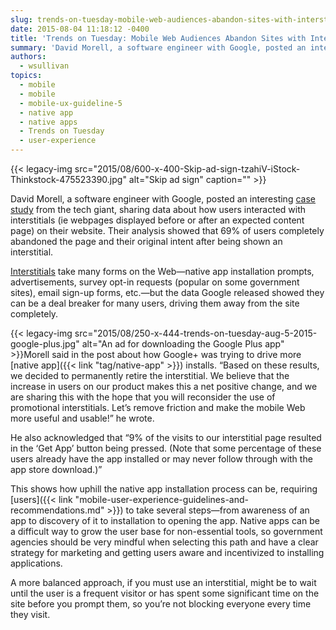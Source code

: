 ```yaml
---
slug: trends-on-tuesday-mobile-web-audiences-abandon-sites-with-interstitial-ads
date: 2015-08-04 11:18:12 -0400
title: 'Trends on Tuesday: Mobile Web Audiences Abandon Sites with Interstitial Ads'
summary: 'David Morell, a software engineer with Google, posted an interesting case study from the tech giant, sharing data about how users interacted with interstitials (ie webpages displayed before or after an expected content page) on their website. Their analysis showed that 69% of users completely abandoned the page and their original intent after being shown an interstitial. Interstitials take many'
authors:
  - wsullivan
topics:
  - mobile
  - mobile
  - mobile-ux-guideline-5
  - native app
  - native apps
  - Trends on Tuesday
  - user-experience
---
```


{{< legacy-img src="2015/08/600-x-400-Skip-ad-sign-tzahiV-iStock-Thinkstock-475523390.jpg" alt="Skip ad sign" caption="" >}} 

David Morell, a software engineer with Google, posted an interesting [case study](http://googlewebmastercentral.blogspot.com/2015/07/google-case-study-on-app-download-interstitials.html) from the tech giant, sharing data about how users interacted with interstitials (ie webpages displayed before or after an expected content page) on their website. Their analysis showed that 69% of users completely abandoned the page and their original intent after being shown an interstitial.

[Interstitials](https://en.wikipedia.org/wiki/Interstitial_webpage) take many forms on the Web—native app installation prompts, advertisements, survey opt-in requests (popular on some government sites), email sign-up forms, etc.—but the data Google released showed they can be a deal breaker for many users, driving them away from the site completely.

{{< legacy-img src="2015/08/250-x-444-trends-on-tuesday-aug-5-2015-google-plus.jpg" alt="An ad for downloading the Google Plus app" >}}Morell said in the post about how Google+ was trying to drive more [native app]({{< link "tag/native-app" >}}) installs. “Based on these results, we decided to permanently retire the interstitial. We believe that the increase in users on our product makes this a net positive change, and we are sharing this with the hope that you will reconsider the use of promotional interstitials. Let’s remove friction and make the mobile Web more useful and usable!” he wrote.

He also acknowledged that “9% of the visits to our interstitial page resulted in the ‘Get App’ button being pressed. (Note that some percentage of these users already have the app installed or may never follow through with the app store download.)”

This shows how uphill the native app installation process can be, requiring [users]({{< link "mobile-user-experience-guidelines-and-recommendations.md" >}}) to take several steps—from awareness of an app to discovery of it to installation to opening the app. Native apps can be a difficult way to grow the user base for non-essential tools, so government agencies should be very mindful when selecting this path and have a clear strategy for marketing and getting users aware and incentivized to installing applications.

A more balanced approach, if you must use an interstitial, might be to wait until the user is a frequent visitor or has spent some significant time on the site before you prompt them, so you’re not blocking everyone every time they visit.